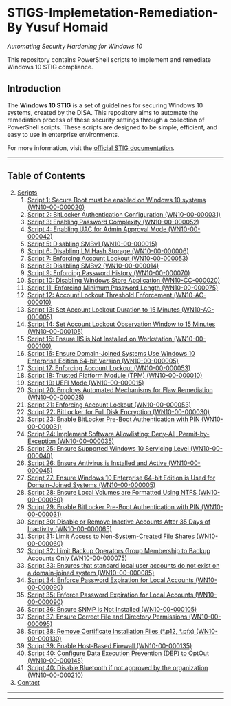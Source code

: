 # STIGS-Implemetation-Remediation- By Yusuf Homaid


*Automating Security Hardening for Windows 10*

This repository contains PowerShell scripts to implement and remediate Windows 10 STIG compliance.

## Introduction
The **Windows 10 STIG** is a set of guidelines for securing Windows 10 systems, created by the DISA. This repository aims to automate the remediation process of these security settings through a collection of PowerShell scripts. These scripts are designed to be simple, efficient, and easy to use in enterprise environments.

For more information, visit the [official STIG documentation](https://public.cyber.mil/stigs/).


---

## Table of Contents

2. [Scripts](#scripts)
    1. [Script 1: Secure Boot must be enabled on Windows 10 systems (WN10-00-000020)](https://github.com/Yusuf-Homaid/STIGS-Implemetation-Remediation/blob/main/Secure%20Boot%20must%20be%20enabled%20on%20Windows%2010%20systems%20(WN10-00-000020))
    2. [Script 2: BitLocker Authentication Configuration (WN10-00-000031)](https://github.com/Yusuf-Homaid/STIGS-Implemetation-Remediation/blob/main/BitLocker%20Authentication%20Configuration%20(WN10-00-000031))
    3. [Script 3: Enabling Password Complexity (WN10-00-000052)](https://github.com/Yusuf-Homaid/STIGS-Implemetation-Remediation/blob/main/Enabling%20Password%20Complexity%20(WN10-00-000052))
    4. [Script 4: Enabling UAC for Admin Approval Mode (WN10-00-000042)](https://github.com/Yusuf-Homaid/STIGS-Implemetation-Remediation/blob/main/Enabling%20UAC%20for%20Admin%20Approval%20Mode%20(WN10-00-000042))
    5. [Script 5: Disabling SMBv1 (WN10-00-000015)](https://github.com/Yusuf-Homaid/STIGS-Implemetation-Remediation/blob/main/Disabling%20SMBv1%20(WN10-00-000015))
    6. [Script 6: Disabling LM Hash Storage (WN10-00-000006)](https://github.com/Yusuf-Homaid/STIGS-Implemetation-Remediation/blob/main/Disabling%20LM%20Hash%20Storage%20(WN10-00-000006))
    7. [Script 7: Enforcing Account Lockout (WN10-00-000053)](https://github.com/Yusuf-Homaid/STIGS-Implemetation-Remediation/blob/main/Enforcing%20Account%20Lockout%20(WN10-00-000053))
    8. [Script 8: Disabling SMBv2 (WN10-00-000014)](https://github.com/Yusuf-Homaid/STIGS-Implemetation-Remediation/blob/main/Disabling%20SMBv2%20(WN10-00-000014))
    9. [Script 9: Enforcing Password History (WN10-00-000070)](https://github.com/Yusuf-Homaid/STIGS-Implemetation-Remediation/blob/main/Enforcing%20Password%20History%20(WN10-00-000070))
    10. [Script 10: Disabling Windows Store Application (WN10-CC-000020)](https://github.com/Yusuf-Homaid/STIGS-Implemetation-Remediation/blob/main/Disabling%20Windows%20Store%20Application%20(WN10-CC-000020))
    11. [Script 11: Enforcing Minimum Password Length (WN10-00-000075)](https://github.com/Yusuf-Homaid/STIGS-Implemetation-Remediation/blob/main/Enforcing%20Minimum%20Password%20Length%20(WN10-00-000075))
    12. [Script 12: Account Lockout Threshold Enforcement (WN10-AC-000010)](https://github.com/Yusuf-Homaid/STIGS-Implemetation-Remediation/blob/main/Account%20Lockout%20Threshold%20Enforcement%20(WN10-AC-000010))
    13. [Script 13: Set Account Lockout Duration to 15 Minutes (WN10-AC-000005)](https://github.com/Yusuf-Homaid/STIGS-Implemetation-Remediation/blob/main/Set%20Account%20Lockout%20Duration%20to%2015%20Minutes%20(WN10-AC-000005))
    14. [Script 14: Set Account Lockout Observation Window to 15 Minutes (WN10-00-000105) ](https://github.com/Yusuf-Homaid/STIGS-Implemetation-Remediation/blob/main/Set%20Account%20Lockout%20Observation%20Window%20to%2015%20Minutes%20(WN10-00-000105))
    15. [Script 15: Ensure IIS is Not Installed on Workstation (WN10-00-000100)](https://github.com/Yusuf-Homaid/STIGS-Implemetation-Remediation/blob/main/Ensure%20IIS%20is%20Not%20Installed%20on%20Workstation%20(WN10-00-000100))
    16. [Script 16: Ensure Domain-Joined Systems Use Windows 10 Enterprise Edition 64-bit Version (WN10-00-000005)](https://github.com/Yusuf-Homaid/STIGS-Implemetation-Remediation/blob/main/Ensure%20Domain-Joined%20Systems%20Use%20Windows%2010%20Enterprise%20Edition%2064-bit%20Version%20(WN10-00-000005))
    17. [Script 17: Enforcing Account Lockout (WN10-00-000053)](https://github.com/Yusuf-Homaid/STIGS-Implemetation-Remediation/blob/main/Enforcing%20Account%20Lockout%20(WN10-00-000053))
    18. [Script 18: Trusted Platform Module (TPM) (WN10-00-000010)](https://github.com/Yusuf-Homaid/STIGS-Implemetation-Remediation/blob/eef68128650b687d224251a7be7dfef817d75e54/Trusted%20Platform%20Module%20(TPM)%20(WN10-00-000010))
    19. [Script 19: UEFI Mode (WN10-00-000015)](https://github.com/Yusuf-Homaid/STIGS-Implemetation-Remediation/blob/main/UEFI%20Mode%20(WN10-00-000015))
    20. [Script 20: Employs Automated Mechanisms for Flaw Remediation (WN10-00-000025)](https://github.com/Yusuf-Homaid/STIGS-Implemetation-Remediation/blob/main/Employs%20Automated%20Mechanisms%20for%20Flaw%20Remediation%20(WN10-00-000025))
    21. [Script 21: Enforcing Account Lockout (WN10-00-000053)](https://github.com/Yusuf-Homaid/STIGS-Implemetation-Remediation/blob/main/Enforcing%20Account%20Lockout%20(WN10-00-000053))
    22. [Script 22: BitLocker for Full Disk Encryption (WN10-00-000030)](https://github.com/Yusuf-Homaid/STIGS-Implemetation-Remediation/blob/main/BitLocker%20for%20Full%20Disk%20Encryption%20(WN10-00-000030))
    23. [Script 23: Enable BitLocker Pre-Boot Authentication with PIN (WN10-00-000031)](https://github.com/Yusuf-Homaid/STIGS-Implemetation-Remediation/blob/main/Enable%20BitLocker%20Pre-Boot%20Authentication%20with%20PIN%20(WN10-00-000031))
    24. [Script 24: Implement Software Allowlisting: Deny-All, Permit-by-Exception (WN10-00-000035) ](https://github.com/Yusuf-Homaid/STIGS-Implemetation-Remediation/blob/main/Implement%20Software%20Allowlisting%3A%20Deny-All%2C%20Permit-by-Exception%20(WN10-00-000035))
    25. [Script 25: Ensure Supported Windows 10 Servicing Level (WN10-00-000040)](http://github.com/Yusuf-Homaid/STIGS-Implemetation-Remediation/blob/main/Ensure%20Supported%20Windows%2010%20Servicing%20Level%20(WN10-00-000040))
    26. [Script 26: Ensure Antivirus is Installed and Active (WN10-00-000045)](https://github.com/Yusuf-Homaid/STIGS-Implemetation-Remediation/blob/main/Ensure%20Antivirus%20is%20Installed%20and%20Active%20(WN10-00-000045))
    27. [Script 27: Ensure Windows 10 Enterprise 64-bit Edition is Used for Domain-Joined Systems (WN10-00-000005)](https://github.com/Yusuf-Homaid/STIGS-Implemetation-Remediation/blob/main/Ensure%20Windows%2010%20Enterprise%2064-bit%20Edition%20is%20Used%20for%20Domain-Joined%20Systems%20(WN10-00-000005))
    28. [Script 28: Ensure Local Volumes are Formatted Using NTFS (WN10-00-000050)](https://github.com/Yusuf-Homaid/STIGS-Implemetation-Remediation/blob/main/Ensure%20Local%20Volumes%20are%20Formatted%20Using%20NTFS%20(WN10-00-000050))
    29. [Script 29: Enable BitLocker Pre-Boot Authentication with PIN (WN10-00-000031)](https://github.com/Yusuf-Homaid/STIGS-Implemetation-Remediation/blob/main/Enable%20BitLocker%20Pre-Boot%20Authentication%20with%20PIN%20(WN10-00-000031))
    30. [Script 30: Disable or Remove Inactive Accounts After 35 Days of Inactivity (WN10-00-000065)](https://github.com/Yusuf-Homaid/STIGS-Implemetation-Remediation/blob/main/Disable%20or%20Remove%20Inactive%20Accounts%20After%2035%20Days%20of%20Inactivity%20(WN10-00-000065))
    31. [Script 31: Limit Access to Non-System-Created File Shares (WN10-00-000060)](https://github.com/Yusuf-Homaid/STIGS-Implemetation-Remediation/blob/main/Limit%20Access%20to%20Non-System-Created%20File%20Shares%20(WN10-00-000060))
    32. [Script 32: Limit Backup Operators Group Membership to Backup Accounts Only (WN10-00-000075)](https://github.com/Yusuf-Homaid/STIGS-Implemetation-Remediation/blob/main/Limit%20Backup%20Operators%20Group%20Membership%20to%20Backup%20Accounts%20Only%20(WN10-00-000075))
    33. [Script 33: Ensures that standard local user accounts do not exist on a domain-joined system (WN10-00-000085)](https://github.com/Yusuf-Homaid/STIGS-Implemetation-Remediation/blob/main/Ensures%20that%20standard%20local%20user%20accounts%20do%20not%20exist%20on%20a%20domain-joined%20system%20(WN10-00-000085))
    34. [Script 34: Enforce Password Expiration for Local Accounts (WN10-00-000090)](https://github.com/Yusuf-Homaid/STIGS-Implemetation-Remediation/blob/8234bdbb0c7bdab02a82822b9c9a527324cb8845/Enforce%20Password%20Expiration%20for%20Local%20Accounts%20(WN10-00-000090))
    35. [Script 35: Enforce Password Expiration for Local Accounts (WN10-00-000090)](https://github.com/Yusuf-Homaid/STIGS-Implemetation-Remediation/blob/8234bdbb0c7bdab02a82822b9c9a527324cb8845/Enforce%20Password%20Expiration%20for%20Local%20Accounts%20(WN10-00-000090))
    36. [Script 36: Ensure SNMP is Not Installed (WN10-00-000105)](https://github.com/Yusuf-Homaid/STIGS-Implemetation-Remediation/blob/main/Ensure%20SNMP%20is%20Not%20Installed%20(WN10-00-000105))
    37. [Script 37: Ensure Correct File and Directory Permissions (WN10-00-000095)](https://github.com/Yusuf-Homaid/STIGS-Implemetation-Remediation/blob/main/Ensure%20Correct%20File%20and%20Directory%20Permissions%20(WN10-00-000095))
    38. [Script 38: Remove Certificate Installation Files (*.p12, *.pfx) (WN10-00-000130)](https://github.com/Yusuf-Homaid/STIGS-Implemetation-Remediation/blob/main/Remove%20Certificate%20Installation%20Files%20(*.p12%2C%20*.pfx)%20(WN10-00-000130))
    39. [Script 39: Enable Host-Based Firewall (WN10-00-000135)](https://github.com/Yusuf-Homaid/STIGS-Implemetation-Remediation/blob/main/Enable%20Host-Based%20Firewall%20(WN10-00-000135))
    40. [Script 40: Configure Data Execution Prevention (DEP) to OptOut (WN10-00-000145)](https://github.com/Yusuf-Homaid/STIGS-Implemetation-Remediation/blob/main/Configure%20Data%20Execution%20Prevention%20(DEP)%20to%20OptOut%20(WN10-00-000145))
    41.  [Script 40: Disable Bluetooth if not approved by the organization (WN10-00-000210)](https://github.com/Yusuf-Homaid/STIGS-Implemetation-Remediation/blob/main/Disable%20Bluetooth%20if%20not%20approved%20by%20the%20organization%20(WN10-00-000210))
5. [Contact](#contact)

---


---
